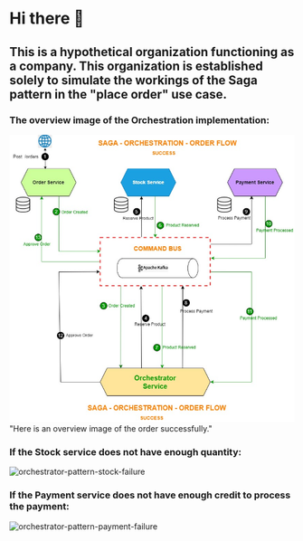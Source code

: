 # Hi there 👋
## This is a hypothetical organization functioning as a company. This organization is established solely to simulate the workings of the Saga pattern in the "place order" use case. 

### The overview image of the Orchestration implementation:
![flow-success](flow-success.png)
</br>
"Here is an overview image of the order successfully."

### If the Stock service does not have enough quantity:
![orchestrator-pattern-stock-failure](https://github.com/saga-pattern-demo/.github/assets/52238180/3c12b926-32d9-470f-82f2-da5bcd0e6f55)
</br>

### If the Payment service does not have enough credit to process the payment:
![orchestrator-pattern-payment-failure](https://github.com/saga-pattern-demo/.github/assets/52238180/60034513-d647-43ce-9252-16c132a16798)
</br>
